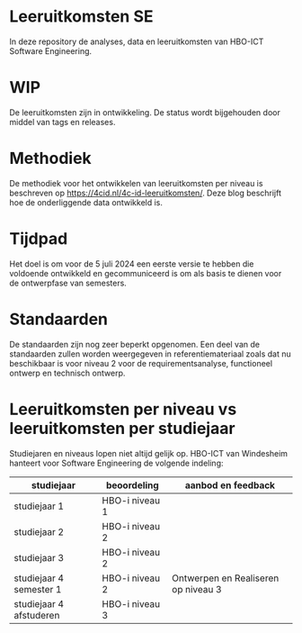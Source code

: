 # Leeruitkomsten SE
In deze repository de analyses, data en leeruitkomsten van HBO-ICT Software Engineering.

# WIP  
De leeruitkomsten zijn in ontwikkeling. De status wordt bijgehouden door middel van tags en releases.  

# Methodiek  
De methodiek voor het ontwikkelen van leeruitkomsten per niveau is beschreven op https://4cid.nl/4c-id-leeruitkomsten/. Deze blog beschrijft hoe de onderliggende data ontwikkeld is.

# Tijdpad
Het doel is om voor de 5 juli 2024 een eerste versie te hebben die voldoende ontwikkeld en gecommuniceerd is om als basis te dienen voor de ontwerpfase van semesters.

# Standaarden  
De standaarden zijn nog zeer beperkt opgenomen. Een deel van de standaarden zullen worden  weergegeven in referentiemateriaal zoals dat nu beschikbaar is voor niveau 2 voor de requirementsanalyse, functioneel ontwerp en technisch ontwerp.

# Leeruitkomsten per niveau vs leeruitkomsten per studiejaar
Studiejaren en niveaus lopen niet altijd gelijk op. HBO-ICT van Windesheim hanteert voor Software Engineering de volgende indeling:


|studiejaar              | beoordeling    | aanbod en feedback                 |
|------------------------|----------------|------------------------------------|
|studiejaar 1            | HBO-i niveau 1 ||
|studiejaar 2            | HBO-i niveau 2 ||
|studiejaar 3            | HBO-i niveau 2 ||
|studiejaar 4 semester 1 | HBO-i niveau 2 |Ontwerpen en Realiseren op niveau 3 |   
|studiejaar 4 afstuderen | HBO-i niveau 3 ||
